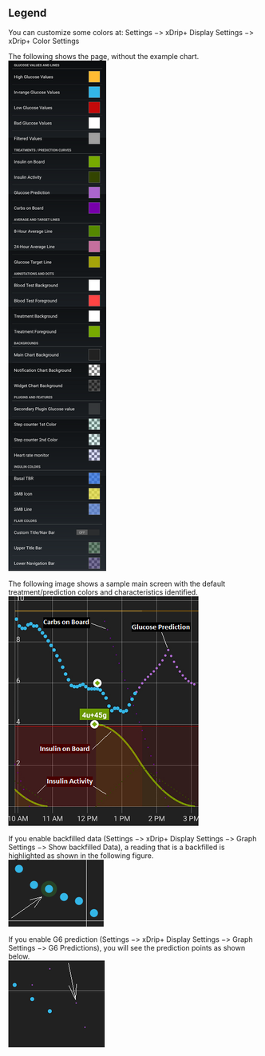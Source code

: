 ## Legend  
  
You can customize some colors at: Settings &#8722;> xDrip+ Display Settings &#8722;> xDrip+ Color Settings  
  
The following shows the page, without the example chart.  
![](./images/legend.png)  
  
The following image shows a sample main screen with the default treatment/prediction colors and characteristics identified.  
![](./images/legend2.png)  
  
If you enable backfilled data (Settings &#8722;> xDrip+ Display Settings &#8722;> Graph Settings &#8722;> Show backfilled Data), a reading that is a backfilled is highlighted as shown in the following figure.  
![](./images/BackfillLegend.png)  
  
If you enable G6 prediction (Settings &#8722;> xDrip+ Display Settings &#8722;> Graph Settings &#8722;> G6 Predictions), you will see the prediction points as shown below.  
![](./images/G6PredictLegend.png)  
  

